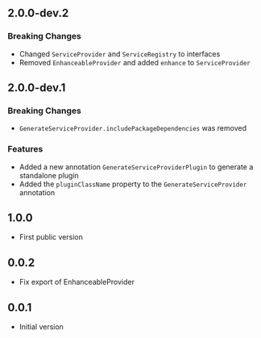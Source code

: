 ## 2.0.0-dev.2

### Breaking Changes
- Changed `ServiceProvider` and `ServiceRegistry` to interfaces
- Removed `EnhanceableProvider` and added `enhance` to `ServiceProvider`

## 2.0.0-dev.1

### Breaking Changes

- `GenerateServiceProvider.includePackageDependencies` was removed

### Features

- Added a new annotation `GenerateServiceProviderPlugin` to generate a standalone plugin
- Added the `pluginClassName` property to the `GenerateServiceProvider` annotation

## 1.0.0

- First public version

## 0.0.2

- Fix export of EnhanceableProvider
 
## 0.0.1

- Initial version
